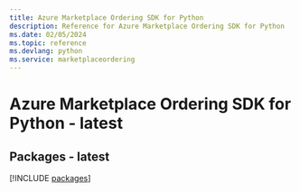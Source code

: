 ```yaml
---
title: Azure Marketplace Ordering SDK for Python
description: Reference for Azure Marketplace Ordering SDK for Python
ms.date: 02/05/2024
ms.topic: reference
ms.devlang: python
ms.service: marketplaceordering
---
```

# Azure Marketplace Ordering SDK for Python - latest
## Packages - latest
[!INCLUDE [packages](marketplace-ordering-index.md)]